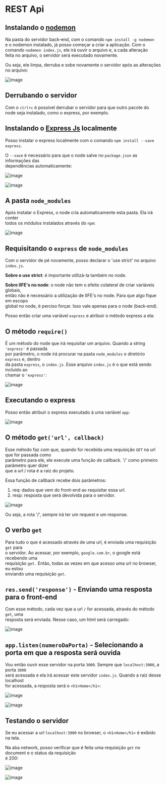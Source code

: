 # REST Api 

## Instalando o [nodemon](https://github.com/remy/nodemon) 
Na pasta do servidor back-end, com o comando `npm install -g nodemon`  
e o nodemon instalado, já posso começar a criar a aplicação. Com o  
comando `nodemon index.js`, ele irá ouvir o arquivo e, a cada alteração  
feita no arquivo, o servidor será executado novamente.  

Ou seja, ele limpa, derruba e sobe novamente o servidor após as alterações  
no arquivo:  

![image](https://user-images.githubusercontent.com/29297788/33241021-2b1aa66a-d2a7-11e7-9832-6d655610d160.png)

## Derrubando o servidor  
Com o `ctrl+c` é possível derrubar o servidor para que outro pacote do  
node seja instalado, como o express, por exemplo.  

## Instalando o [Express Js](https://github.com/expressjs/express/) localmente 
Posso instalar o express localmente com o comando `npm install --save express`. 

O `--save` é necessário para que o node salve no `package.json` as informações das  
dependências automaticamente:  

![image](https://user-images.githubusercontent.com/29297788/33241142-a8955878-d2a8-11e7-84e6-86f4ce709aac.png)

![image](https://user-images.githubusercontent.com/29297788/33241148-b3a16360-d2a8-11e7-8a66-9187867e3eae.png)

## A pasta `node_modules` 
Após instalar o Express, o node cria automaticamente esta pasta. Ela irá conter  
todos os módulos instalados através do `npm`:  

![image](https://user-images.githubusercontent.com/29297788/33241176-003a5100-d2a9-11e7-960d-02962a69af4b.png)

## Requisitando o `express` de `node_modules`
Com o servidor de pé novamente, posso declarar o 'use strict' no arquivo `index.js`.  

**Sobre o use strict**: é importante utilizá-la também no node.  

**Sobre IIFE's no node**: o node não tem o efeito colateral de criar variáveis globais,  
então não é necessário a utilização de IIFE's no node. Para que algo fique em escopo  
global no node, é perciso forçar. Isso vale apenas para o node (back-end).  

Posso então criar uma variável `express` e atribuir o método express a ela:  

## O método `require()`  
É um método do node que irá requisitar um arquivo. Quando a string `'express'` é passada  
por parâmetro, o node irá procurar na pasta `node_modules` o diretório `express` e, dentro  
da pasta `express`, o `index.js`. Esse arquivo `index.js` é o que está sendo incluído ao  
chamar o `'express'`:  

![image](https://user-images.githubusercontent.com/29297788/33241307-a8ffabfe-d2aa-11e7-8347-6693a6f39d9f.png)

## Executando o express 
Posso então atribuir o express executado à uma variável `app`:  

![image](https://user-images.githubusercontent.com/29297788/33241331-f6bdb1ce-d2aa-11e7-8a9f-f57a3dd9fe92.png)

## O método `get('url', callback)` 
Esse método faz com que, quando for recebida uma requisição `GET` na url que for passada como  
parâmetro para ele, ele execute uma função de callback. '/' como primeiro parâmetro quer dizer  
que a url / rota é a raiz do projeto.  

Essa função de callback recebe dois parâmetros:  

1. req: dados que vem do front-end ao requisitar essa url.  
2. resp: resposta que será devolvida para o servidor.  

![image](https://user-images.githubusercontent.com/29297788/33241385-a7642f58-d2ab-11e7-9971-bc92a7c959f0.png)

Ou seja, a rota '/', sempre irá ter um request e um response. 

## O verbo `get` 
Para tudo o que é acessado através de uma url, é enviada uma requisição `get` para  
o servidor. Ao acessar, por exemplo, `google.com.br`, o google está recebendo uma  
requisição `get.` Então, todas as vezes em que acesso uma url no browser, eu estou  
enviando uma requisição `get`. 

## `res.send('response')` - Enviando uma resposta para o front-end 
Com esse método, cada vez que a url `/` for acessada, através do método `get`, uma  
resposta será enviada. Nesse caso, um html será carregado:  

![image](https://user-images.githubusercontent.com/29297788/33241457-abad5282-d2ac-11e7-8791-0bd6a3d95d72.png)

## `app.listen(numeroDaPorta)` - Selecionando a porta em que a resposta será ouvida  
Vou então ouvir esse servidor na porta `3000`. Sempre que `localhost:3000`, a porta `3000`  
será acessada e ela irá acessar este servidor `index.js`. Quando a raiz desse localhost  
for acessada, a resposta será o `<h1>Home</h1>`:  

![image](https://user-images.githubusercontent.com/29297788/33241474-f862b202-d2ac-11e7-9e5d-2191157b92c5.png)

![image](https://user-images.githubusercontent.com/29297788/33241483-1fdf3ed6-d2ad-11e7-8773-bf083ce44771.png)

## Testando o servidor 
Se eu acessar a url `localhost:3000` no browser, o `<h1>Home</h1>` é exibido na tela.  

Na aba network, posso verificar que é feita uma requisição `get` no document e o status da requisição  
é 200:  

![image](https://user-images.githubusercontent.com/29297788/33241501-73428736-d2ad-11e7-84a8-e937f453fa57.png)

![image](https://user-images.githubusercontent.com/29297788/33241512-9a713bf4-d2ad-11e7-906d-915e0028d5f6.png)

